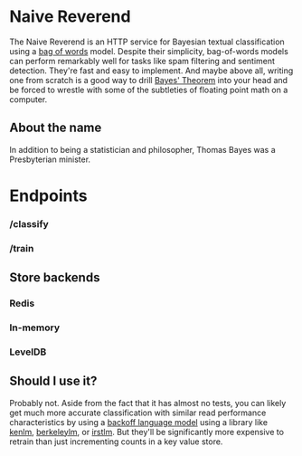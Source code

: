 # Naive Reverend

The Naive Reverend is an HTTP service for Bayesian textual classification using a [bag of words](https://en.wikipedia.org/wiki/Bag-of-words_model) model. Despite their simplicity, bag-of-words models can perform remarkably well for tasks like spam filtering and sentiment detection. They're fast and easy to implement. And maybe above all, writing one from scratch is a good way to drill [Bayes' Theorem](https://en.wikipedia.org/wiki/Bayes%27_theorem) into your head and be forced to wrestle with some of the subtleties of floating point math on a computer.

## About the name

In addition to being a statistician and philosopher, Thomas Bayes was a Presbyterian minister.

# Endpoints

### /classify
### /train

## Store backends
### Redis
### In-memory
### LevelDB

## Should I use it?

Probably not. Aside from the fact that it has almost no tests, you can likely get much more accurate classification with similar read performance characteristics by using a [backoff language model](https://en.wikipedia.org/wiki/Katz%27s_back-off_model) using a library like [kenlm](https://kheafield.com/code/kenlm/), [berkeleylm](https://code.google.com/p/berkeleylm/), or [irstlm](http://sourceforge.net/projects/irstlm/). But they'll be significantly more expensive to retrain than just incrementing counts in a key value store.
